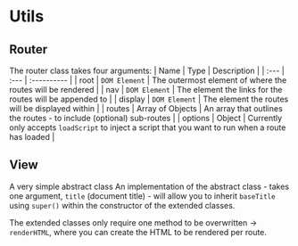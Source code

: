 # Utils

## Router
The router class takes four arguments:
| Name | Type | Description |
| :--- | :--- | :---------- |
| root | `DOM Element` | The outermost element of where the routes will be rendered |
| nav | `DOM Element` | The element the links for the routes will be appended to |
| display | `DOM Element` | The element the routes will be displayed within |
| routes | Array of Objects | An array that outlines the routes - to include (optional) sub-routes |
| options | Object | Currently only accepts `loadScript` to inject a script that you want to run when a route has loaded |

## View
A very simple abstract class
An implementation of the abstract class - takes one argument, `title` (document title) - will allow you to inherit `baseTitle` using `super()` within the constructor of the extended classes.

The extended classes only require one method to be overwritten -> `renderHTML`, where you can create the HTML to be rendered per route.

